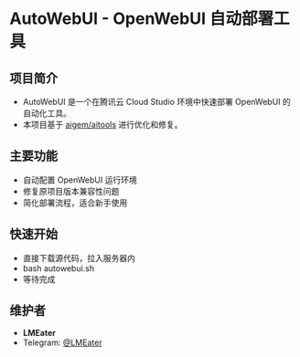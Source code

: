 # AutoWebUI - OpenWebUI 自动部署工具

## 项目简介
- AutoWebUI 是一个在腾讯云 Cloud Studio 环境中快速部署 OpenWebUI 的自动化工具。
- 本项目基于 [aigem/aitools](https://github.com/aigem/aitools) 进行优化和修复。

## 主要功能
- 自动配置 OpenWebUI 运行环境
- 修复原项目版本兼容性问题
- 简化部署流程，适合新手使用

## 快速开始
- 直接下载源代码，拉入服务器内
- bash autowebui.sh
- 等待完成

## 维护者
- **LMEater**
- Telegram: [@LMEater](https://t.me/LMEater)
